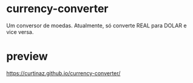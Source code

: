 # currency-converter
Um conversor de moedas.
Atualmente, só converte REAL para DOLAR e vice versa.

# preview
https://curtinaz.github.io/currency-converter/
